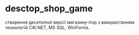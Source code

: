 # desctop_shop_game
створення десктопної версії магазину-ігор з використанням технологій C#/.NET, MS SQL, WinForms.
